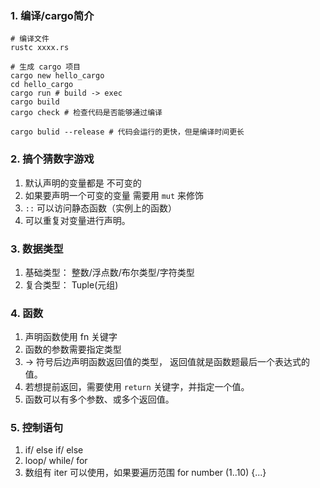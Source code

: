 ### 1. 编译/cargo简介
```shell
# 编译文件
rustc xxxx.rs

# 生成 cargo 项目
cargo new hello_cargo
cd hello_cargo
cargo run # build -> exec
cargo build
cargo check # 检查代码是否能够通过编译

cargo bulid --release # 代码会运行的更快，但是编译时间更长
```

### 2. 搞个猜数字游戏
1. 默认声明的变量都是 不可变的
2. 如果要声明一个可变的变量 需要用 `mut` 来修饰
3. `::` 可以访问静态函数（实例上的函数）
4. 可以重复对变量进行声明。

### 3. 数据类型
1. 基础类型： 整数/浮点数/布尔类型/字符类型
2. 复合类型： Tuple(元组)


### 4. 函数
1. 声明函数使用 fn 关键字
2. 函数的参数需要指定类型
3. -> 符号后边声明函数返回值的类型， 返回值就是函数题最后一个表达式的值。
4. 若想提前返回，需要使用 `return` 关键字，并指定一个值。
5. 函数可以有多个参数、或多个返回值。

### 5. 控制语句
1. if/ else if/ else
2. loop/ while/ for
3. 数组有 iter 可以使用，如果要遍历范围 for number (1..10) {...}